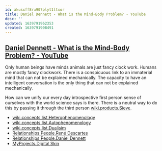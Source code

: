 ```yaml
---
id: akusxff8ru907plyt1ltxor
title: Daniel Dennett - What is the Mind-Body Problem? - YouTube
desc: ''
updated: 1639791962353
created: 1639791908491
---
```


## [Daniel Dennett - What is the Mind-Body Problem? - YouTube](https://www.youtube.com/watch?v=zDUVCcknlJY)

Only human beings have minds animals are just fancy clock work. Humans are mostly fancy clockwork. There is a conspicuous link to an immaterial mind that can not be explained mechanically. The capacity to have an intelligent conversation is the only thing that can not be explained mechanically.

How can we unify our every day introspective first person sense of ourselves with the world science says is there. There is a neutral way to do this by passing it through the third person [wiki.products.Sieve](../../Wiki/Products/Sieve.md).

* [wiki.concepts.list.Heterophenomenology](../../Wiki/Concepts/List/Heterophenomenology.md)
* [wiki.concepts.list.Autophenomenology](../../Wiki/Concepts/List/Autophenomenology.md)
* [wiki.concepts.list.Dualisim](../../Wiki/Concepts/List/Dualisim.md)
* [Relationships.People.René Descartes](Ren%C3%A9%20Descartes)
* [Relationships.People.Daniel Dennett](../../../MyDendronExistence/Relationships/People/Daniel%20Dennett.md)
* [MyProjects.Digital Skin](../../../MyDendronExistence/MyProjects/Digital%20Skin.md)
